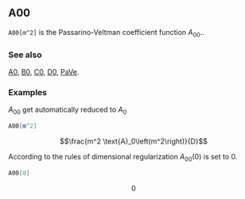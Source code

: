 ## A00 

`A00[m^2]` is the Passarino-Veltman coefficient function $A_{00}.$.

### See also

[A0](A0), [B0](B0), [C0](C0), [D0](D0), [PaVe](PaVe).

### Examples

$A_{00}$ get automatically reduced to $A_0$

```mathematica
A00[m^2]
```

$$\frac{m^2 \text{A}_0\left(m^2\right)}{D}$$

According to the rules of dimensional regularization $A_{00}(0)$ is set to 0.

```mathematica
A00[0]
```

$$0$$